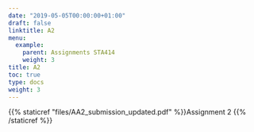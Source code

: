 ```yaml
---
date: "2019-05-05T00:00:00+01:00"
draft: false
linktitle: A2
menu:
  example:
    parent: Assignments STA414
    weight: 3
title: A2
toc: true
type: docs
weight: 3
---
```


{{% staticref "files/AA2_submission_updated.pdf" %}}Assignment 2 {{% /staticref %}}